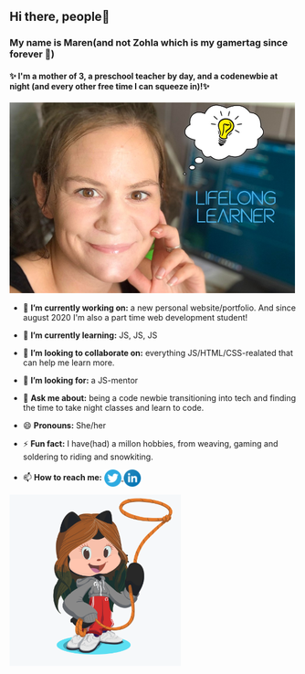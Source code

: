 ## Hi there, people👋

### My name is Maren(and not Zohla which is my gamertag since forever :floppy_disk:)
#### :sparkles:  I'm a mother of 3, a preschool teacher by day, and a **codenewbie** at night (and every other free time I can squeeze in)!:sparkles:


<img src="https://github.com/Zohla/Zohla/blob/master/maren_bulb.jpg" width ="500">



- 🔭 **I’m currently working on:** a new personal website/portfolio. And since august 2020 I'm also a part time web development student!
- 🌱 **I’m currently learning:**   JS, JS, JS
- 👯 **I’m looking to collaborate on:** everything JS/HTML/CSS-realated that can help me learn more.
- 🤔 **I’m looking for:**          a JS-mentor
- 💬 **Ask me about:**             being a code newbie transitioning into tech and finding the time to take night classes and learn to code.

- 😄 **Pronouns:**                 She/her
- ⚡ **Fun fact:**                 I have(had) a millon hobbies, from weaving, gaming and soldering to riding and snowkiting.
- 📫 **How to reach me:**     <a href="https://twitter.com/marenlilleberre">
  <img align="center" alt="Maren Lilleberre | Twitter" width="30px" src="https://github.com/Zohla/Zohla/blob/master/images/twitter-3.svg" />
  <a href="https://www.linkedin.com/in/maren-lilleberre-117406188">
  <img align="center" alt="Maren Lilleberre | LinkedIn" width="30px" src="https://github.com/Zohla/Zohla/blob/master/images/linkedin-icon.svg" />      





<img src="https://github.com/Zohla/Zohla/blob/master/octocat.png" width = "300">
